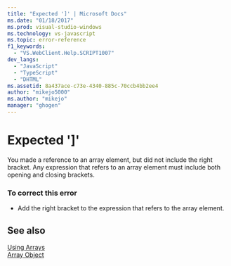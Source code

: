 ```yaml
---
title: "Expected ']' | Microsoft Docs"
ms.date: "01/18/2017"
ms.prod: visual-studio-windows
ms.technology: vs-javascript
ms.topic: error-reference
f1_keywords: 
  - "VS.WebClient.Help.SCRIPT1007"
dev_langs: 
  - "JavaScript"
  - "TypeScript"
  - "DHTML"
ms.assetid: 8a437ace-c73e-4340-885c-70ccb4bb2ee4
author: "mikejo5000"
ms.author: "mikejo"
manager: "ghogen"
---
```

# Expected ']'
You made a reference to an array element, but did not include the right bracket. Any expression that refers to an array element must include both opening and closing brackets.  
  
### To correct this error  
  
- Add the right bracket to the expression that refers to the array element.  
  
## See also  
 [Using Arrays](https://developer.mozilla.org/docs/Learn/JavaScript/First_steps/Arrays)   
 [Array Object](https://developer.mozilla.org/docs/Web/JavaScript/Reference/Global_Objects/Array)
